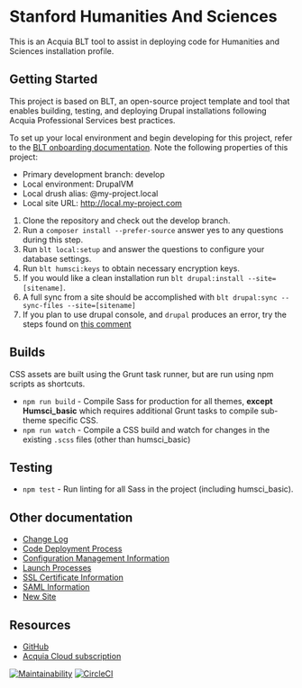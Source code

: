 # Stanford Humanities And Sciences



This is an Acquia BLT tool to assist in deploying code for Humanities and Sciences installation profile.

## Getting Started

This project is based on BLT, an open-source project template and tool that enables building, testing, and deploying Drupal installations following Acquia Professional Services best practices.

To set up your local environment and begin developing for this project, refer to the [BLT onboarding documentation](http://blt.readthedocs.io/en/latest/readme/onboarding/). Note the following properties of this project:
* Primary development branch: develop
* Local environment: DrupalVM
* Local drush alias: @my-project.local
* Local site URL: http://local.my-project.com

1. Clone the repository and check out the develop branch.
1. Run a `composer install --prefer-source` answer yes to any questions during this step.
1. Run `blt local:setup` and answer the questions to configure your database settings.
1. Run `blt humsci:keys` to obtain necessary encryption keys.
1. If you would like a clean installation run `blt drupal:install --site=[sitename]`.
1. A full sync from a site should be accomplished with `blt drupal:sync --sync-files --site=[sitename]`
1. If you plan to use drupal console, and `drupal` produces an error, try the steps found on [this comment](https://github.com/hechoendrupal/drupal-console/issues/3302#issuecomment-306590885)

## Builds

CSS assets are built using the Grunt task runner, but are run using npm scripts as shortcuts.

- `npm run build` - Compile Sass for production for all themes, **except Humsci_basic** which requires additional Grunt tasks to compile sub-theme specific CSS.
- `npm run watch` - Compile a CSS build and watch for changes in the existing `.scss` files (other than humsci_basic)

## Testing

- `npm test` - Run linting for all Sass in the project (including humsci_basic).

## Other documentation
* [Change Log](docs/CHANGELOG.md)
* [Code Deployment Process](docs/CodeDeploy.md)
* [Configuration Management Information](docs/Config.md)
* [Launch Processes](docs/Launch.md)
* [SSL Certificate Information](docs/LetsEncrypt.md)
* [SAML Information](docs/SimpleSAML.md)
* [New Site](docs/NewSite.md)

## Resources

* [GitHub](https://github.com/SU-HSDO/suhumsci)
* [Acquia Cloud subscription](https://cloud.acquia.com/app/develop/applications/23a85077-2967-41a4-be22-a84c24e0f81a)

[![Maintainability](https://api.codeclimate.com/v1/badges/fa85d434c3928bbf8d80/maintainability)](https://codeclimate.com/github/SU-HSDO/suhumsci/maintainability)
[![CircleCI](https://circleci.com/gh/SU-HSDO/suhumsci/tree/develop.svg?style=svg)](https://circleci.com/gh/SU-HSDO/suhumsci/tree/develop)
